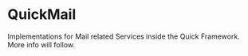 # QuickMail

Implementations for Mail related Services inside the Quick Framework.
More info will follow.